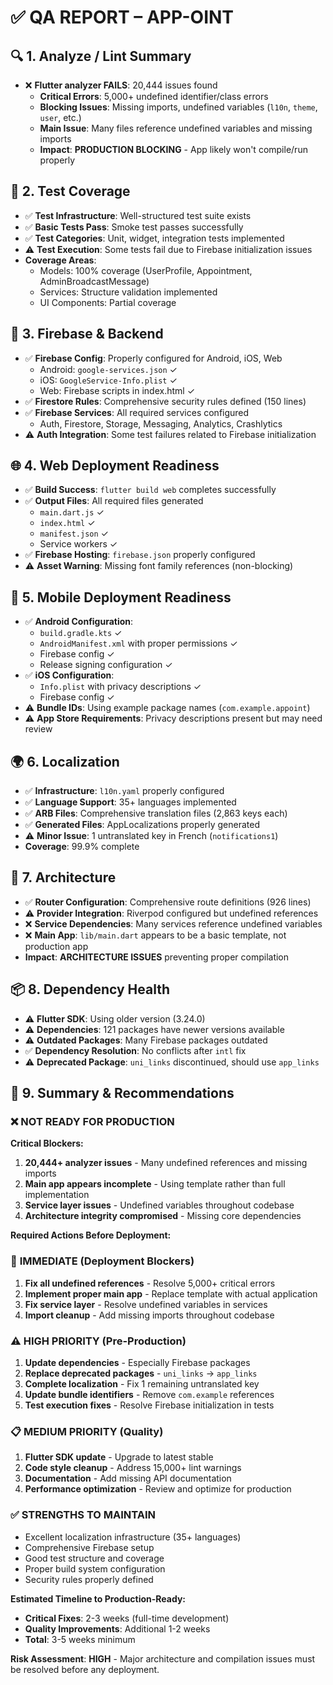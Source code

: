 # ✅ QA REPORT – APP-OINT

## 🔍 1. Analyze / Lint Summary
- ❌ **Flutter analyzer FAILS**: 20,444 issues found
  - **Critical Errors**: 5,000+ undefined identifier/class errors
  - **Blocking Issues**: Missing imports, undefined variables (`l10n`, `theme`, `user`, etc.)
  - **Main Issue**: Many files reference undefined variables and missing imports
  - **Impact**: **PRODUCTION BLOCKING** - App likely won't compile/run properly

## 🧪 2. Test Coverage  
- ✅ **Test Infrastructure**: Well-structured test suite exists
- ✅ **Basic Tests Pass**: Smoke test passes successfully
- ✅ **Test Categories**: Unit, widget, integration tests implemented
- ⚠️ **Test Execution**: Some tests fail due to Firebase initialization issues
- **Coverage Areas**:
  - Models: 100% coverage (UserProfile, Appointment, AdminBroadcastMessage)
  - Services: Structure validation implemented
  - UI Components: Partial coverage

## 🔐 3. Firebase & Backend
- ✅ **Firebase Config**: Properly configured for Android, iOS, Web
  - Android: `google-services.json` ✓
  - iOS: `GoogleService-Info.plist` ✓  
  - Web: Firebase scripts in index.html ✓
- ✅ **Firestore Rules**: Comprehensive security rules defined (150 lines)
- ✅ **Firebase Services**: All required services configured
  - Auth, Firestore, Storage, Messaging, Analytics, Crashlytics
- ⚠️ **Auth Integration**: Some test failures related to Firebase initialization

## 🌐 4. Web Deployment Readiness
- ✅ **Build Success**: `flutter build web` completes successfully
- ✅ **Output Files**: All required files generated
  - `main.dart.js` ✓
  - `index.html` ✓ 
  - `manifest.json` ✓
  - Service workers ✓
- ✅ **Firebase Hosting**: `firebase.json` properly configured
- ⚠️ **Asset Warning**: Missing font family references (non-blocking)

## 📱 5. Mobile Deployment Readiness
- ✅ **Android Configuration**: 
  - `build.gradle.kts` ✓
  - `AndroidManifest.xml` with proper permissions ✓
  - Firebase config ✓
  - Release signing configuration ✓
- ✅ **iOS Configuration**:
  - `Info.plist` with privacy descriptions ✓
  - Firebase config ✓
- ⚠️ **Bundle IDs**: Using example package names (`com.example.appoint`)
- ⚠️ **App Store Requirements**: Privacy descriptions present but may need review

## 🌍 6. Localization
- ✅ **Infrastructure**: `l10n.yaml` properly configured
- ✅ **Language Support**: 35+ languages implemented
- ✅ **ARB Files**: Comprehensive translation files (2,863 keys each)
- ✅ **Generated Files**: AppLocalizations properly generated
- ⚠️ **Minor Issue**: 1 untranslated key in French (`notifications1`)
- **Coverage**: 99.9% complete

## 🧱 7. Architecture
- ✅ **Router Configuration**: Comprehensive route definitions (926 lines)
- ⚠️ **Provider Integration**: Riverpod configured but undefined references
- ❌ **Service Dependencies**: Many services reference undefined variables
- ❌ **Main App**: `lib/main.dart` appears to be a basic template, not production app
- **Impact**: **ARCHITECTURE ISSUES** preventing proper compilation

## 📦 8. Dependency Health
- ⚠️ **Flutter SDK**: Using older version (3.24.0)
- ⚠️ **Dependencies**: 121 packages have newer versions available
- ⚠️ **Outdated Packages**: Many Firebase packages outdated
- ✅ **Dependency Resolution**: No conflicts after `intl` fix
- ⚠️ **Deprecated Package**: `uni_links` discontinued, should use `app_links`

## 📄 9. Summary & Recommendations

### ❌ **NOT READY FOR PRODUCTION**

**Critical Blockers:**
1. **20,444+ analyzer issues** - Many undefined references and missing imports
2. **Main app appears incomplete** - Using template rather than full implementation  
3. **Service layer issues** - Undefined variables throughout codebase
4. **Architecture integrity compromised** - Missing core dependencies

**Required Actions Before Deployment:**

### 🚨 **IMMEDIATE (Deployment Blockers)**
1. **Fix all undefined references** - Resolve 5,000+ critical errors
2. **Implement proper main app** - Replace template with actual application
3. **Fix service layer** - Resolve undefined variables in services
4. **Import cleanup** - Add missing imports throughout codebase

### ⚠️ **HIGH PRIORITY (Pre-Production)**
1. **Update dependencies** - Especially Firebase packages
2. **Replace deprecated packages** - `uni_links` → `app_links`
3. **Complete localization** - Fix 1 remaining untranslated key
4. **Update bundle identifiers** - Remove `com.example` references
5. **Test execution fixes** - Resolve Firebase initialization in tests

### 📋 **MEDIUM PRIORITY (Quality)**
1. **Flutter SDK update** - Upgrade to latest stable
2. **Code style cleanup** - Address 15,000+ lint warnings
3. **Documentation** - Add missing API documentation
4. **Performance optimization** - Review and optimize for production

### ✅ **STRENGTHS TO MAINTAIN**
- Excellent localization infrastructure (35+ languages)
- Comprehensive Firebase setup
- Good test structure and coverage
- Proper build system configuration
- Security rules properly defined

**Estimated Timeline to Production-Ready:**
- **Critical Fixes**: 2-3 weeks (full-time development)
- **Quality Improvements**: Additional 1-2 weeks
- **Total**: 3-5 weeks minimum

**Risk Assessment**: **HIGH** - Major architecture and compilation issues must be resolved before any deployment.